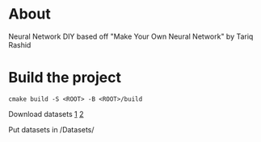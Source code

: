 # About

Neural Network DIY based off "Make Your Own Neural Network" by Tariq Rashid

# Build the project

```
cmake build -S <ROOT> -B <ROOT>/build
```

Download datasets [1](http://www.pjreddie.com/media/files/mnist_train.csv) [2](http://www.pjreddie.com/media/files/mnist_test.csv)

Put datasets in <ROOT>/Datasets/
